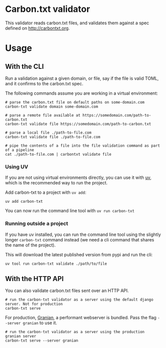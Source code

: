 # Carbon.txt validator

This validator reads carbon.txt files, and validates them against a spec defined
on http://carbontxt.org.

# Usage

## With the CLI

Run a validation against a given domain, or file, say if the file is valid TOML,
and it confirms to the carbon.txt spec.

The following commands assume you are working in a virtual environment:

```shell
# parse the carbon.txt file on default paths on some-domain.com
carbon-txt validate domain some-domain.com

# parse a remote file available at https://somedomain.com/path-to-carbon.txt
carbon-txt validate file https://somedomain.com/path-to-carbon.txt

# parse a local file ./path-to-file.com
carbon-txt validate file ./path-to-file.com

# pipe the contents of a file into the file validation command as part of a pipeline
cat ./path-to-file.com | carbontxt validate file
```

### Using UV

If you are not using virtual environments directly, you can use it with
[uv](https://docs.astral.sh/uv/), which is the recommended way to run the
project.

Add carbon-txt to a project with `uv add`:

```
uv add carbon-txt
```

You can now run the command line tool with `uv run carbon-txt`

### Running outside a project

If you have uv installed, you can run the command line tool using the slightly
longer `carbon-txt` command instead (we need a cli command that shares the name
of the project).

This will download the latest published version from pypi and run the cli:

```
uv tool run carbon-txt validate ./path/to/file
```

## With the HTTP API

You can also validate carbon.txt files sent over an HTTP API.

```shell
# run the carbon-txt validator as a server using the default django server. Not for production
carbon-txt serve
```

For production, [Granian](https://github.com/emmett-framework/granian), a
performant webserver is bundled. Pass the flag `--server granian` to use it.

```shell
# run the carbon-txt validator as a server using the production granian server
carbon-txt serve --server granian
```
